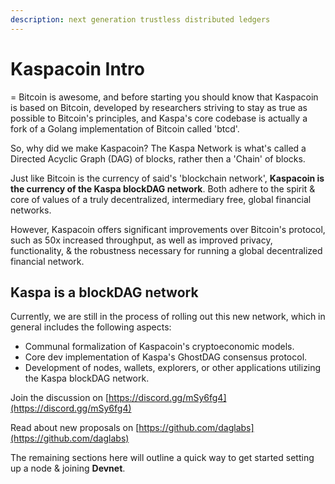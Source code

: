 ```yaml
---
description: next generation trustless distributed ledgers
---
```


# Kaspacoin Intro

= Bitcoin is awesome, and before starting you should know that Kaspacoin is based on Bitcoin, developed by researchers striving to stay as true as possible to Bitcoin's principles, and Kaspa's core codebase is actually a fork of a Golang implementation of Bitcoin called 'btcd'.

So, why did we make Kaspacoin? The Kaspa Network is what's called a Directed Acyclic Graph \(DAG\) of blocks, rather then a 'Chain' of blocks.

Just like Bitcoin is the currency of said's 'blockchain network', **Kaspacoin is the currency of the Kaspa blockDAG network**. Both adhere to the spirit & core of values of a truly decentralized, intermediary free, global financial networks.

However, Kaspacoin offers significant improvements over Bitcoin's protocol, such as 50x increased throughput, as well as improved privacy, functionality, & the robustness necessary for running a global decentralized financial network.

## Kaspa is a blockDAG network

Currently, we are still in the process of rolling out this new network, which in general includes the following aspects:

* Communal formalization of Kaspacoin's cryptoeconomic models.
* Core dev implementation of Kaspa's GhostDAG consensus protocol.
* Development of nodes, wallets, explorers, or other applications utilizing the Kaspa blockDAG network.

Join the discussion on [https://discord.gg/mSy6fg4](https://discord.gg/mSy6fg4)

Read about new proposals on [https://github.com/daglabs](https://github.com/daglabs)

The remaining sections here will outline a quick way to get started setting up a node & joining **Devnet**.

## 

